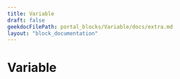 ```yaml
---
title: Variable
draft: false
geekdocFilePath: portal_blocks/Variable/docs/extra.md
layout: "block_documentation"
---
```

# Variable